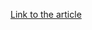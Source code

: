 [Link to the article](https://www.fireeye.com/blog/threat-research/2014/11/fin4_stealing_insid.html)
